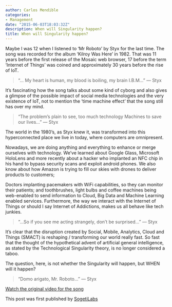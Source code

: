 ```yaml
---
author: Carlos Mendible
categories:
- Management
date: "2015-06-03T18:03:32Z"
description: When will Singularity happen?
title: When will Singularity happen?
---
```

Maybe I was 12 when I listened to ‘Mr Roboto’ by Styx for the last time. The song was recorded for the album ‘Kilroy Was Here’ in 1982. That was 11 years before the first release of the Mosaic web browser, 17 before the term ‘Internet of Things’ was coined and approximately 30 years before the rise of IoT.

> “… My heart is human, my blood is boiling, my brain I.B.M…” — Styx

It’s fascinating how the song talks about some kind of cyborg and also gives a glimpse of the possible impact of social media technologies and the very existence of IoT, not to mention the ‘time machine effect’ that the song still has over my mind.

> “The problem’s plain to see, too much technology Machines to save our lives…” — Styx

The world in the 1980’s, as Styx knew it, was transformed into this hyperconnected place we live in today, where computers are omnipresent.

Nowadays, we are doing anything and everything to enhance or merge ourselves with technology. We’ve learned about Google Glass, Microsoft HoloLens and more recently about a hacker who implanted an NFC chip in his hand to bypass security scans and exploit android phones. We also know about how Amazon is trying to fill our skies with drones to deliver products to customers; 

Doctors implanting pacemakers with WiFi capabilities, so they can monitor their patients; and toothbrushes, light bulbs and coffee machines being web-enabled to send information to Cloud, Big Data and Machine Learning enabled services. Furthermore, the way we interact with the Internet of Things or should I say Internet of Addictions, makes us all behave like tech junkies.

>“…So if you see me acting strangely, don’t be surprised…” — Styx

It’s clear that the disruption created by Social, Mobile, Analytics, Cloud and Things (SMACT) is reshaping / transforming our world really fast. So fast that the thought of the hypothetical advent of artificial general intelligence, as stated by the Technological Singularity theory, is no longer considered a taboo.

The question, here, is not whether the Singularity will happen, but WHEN will it happen?

> “Domo arigato, Mr. Roboto…” — Styx

[Watch the original video for the song](https://www.youtube.com/watch?v=3cShYbLkhBc)

This post was first published by [SogetiLabs](http://labs.sogeti.com/when-will-singularity-happen/) 